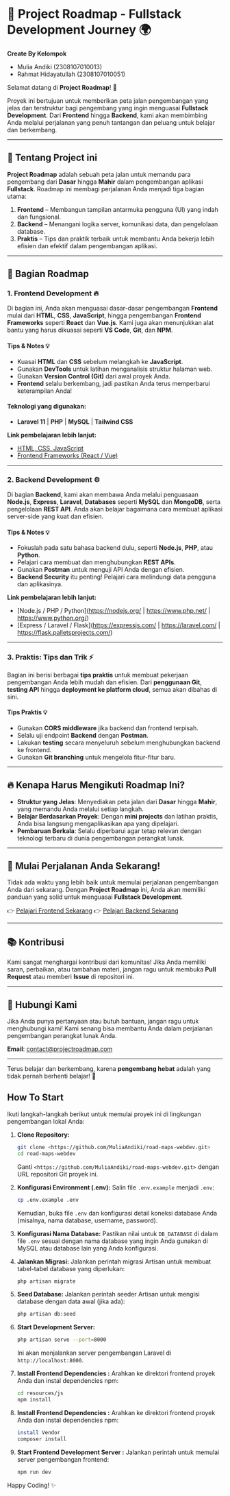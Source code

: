 # 🚀 **Project Roadmap - Fullstack Development Journey** 🌍

**Create By Kelompok**

-   Mulia Andiki (2308107010013)
-   Rahmat Hidayatullah (2308107010051)

Selamat datang di **Project Roadmap**! 🌟

Proyek ini bertujuan untuk memberikan peta jalan pengembangan yang jelas dan terstruktur bagi pengembang yang ingin menguasai **Fullstack Development**. Dari **Frontend** hingga **Backend**, kami akan membimbing Anda melalui perjalanan yang penuh tantangan dan peluang untuk belajar dan berkembang.

---

## 📖 **Tentang Project ini**

**Project Roadmap** adalah sebuah peta jalan untuk memandu para pengembang dari **Dasar** hingga **Mahir** dalam pengembangan aplikasi **Fullstack**. Roadmap ini membagi perjalanan Anda menjadi tiga bagian utama:

1. **Frontend** – Membangun tampilan antarmuka pengguna (UI) yang indah dan fungsional.
2. **Backend** – Menangani logika server, komunikasi data, dan pengelolaan database.
3. **Praktis** – Tips dan praktik terbaik untuk membantu Anda bekerja lebih efisien dan efektif dalam pengembangan aplikasi.

---

## 🚧 **Bagian Roadmap**

### 1. **Frontend Development** 🔥

Di bagian ini, Anda akan menguasai dasar-dasar pengembangan **Frontend** mulai dari **HTML**, **CSS**, **JavaScript**, hingga pengembangan **Frontend Frameworks** seperti **React** dan **Vue.js**. Kami juga akan menunjukkan alat bantu yang harus dikuasai seperti **VS Code**, **Git**, dan **NPM**.

#### **Tips & Notes** 💡

-   Kuasai **HTML** dan **CSS** sebelum melangkah ke **JavaScript**.
-   Gunakan **DevTools** untuk latihan menganalisis struktur halaman web.
-   Gunakan **Version Control (Git)** dari awal proyek Anda.
-   **Frontend** selalu berkembang, jadi pastikan Anda terus memperbarui keterampilan Anda!

#### **Teknologi yang digunakan**:

-   **Laravel 11** | **PHP** | **MySQL** | **Tailwind CSS**

**Link pembelajaran lebih lanjut:**

-   [HTML, CSS, JavaScript](https://www.freecodecamp.org/learn)
-   [Frontend Frameworks (React / Vue)](https://react.dev/learn)

---

### 2. **Backend Development** ⚙️

Di bagian **Backend**, kami akan membawa Anda melalui penguasaan **Node.js**, **Express**, **Laravel**, **Databases** seperti **MySQL** dan **MongoDB**, serta pengelolaan **REST API**. Anda akan belajar bagaimana cara membuat aplikasi server-side yang kuat dan efisien.

#### **Tips & Notes** 💡

-   Fokuslah pada satu bahasa backend dulu, seperti **Node.js**, **PHP**, atau **Python**.
-   Pelajari cara membuat dan menghubungkan **REST APIs**.
-   Gunakan **Postman** untuk menguji API Anda dengan efisien.
-   **Backend Security** itu penting! Pelajari cara melindungi data pengguna dan aplikasinya.

**Link pembelajaran lebih lanjut:**

-   [Node.js / PHP / Python](https://nodejs.org/ | https://www.php.net/ | https://www.python.org/)
-   [Express / Laravel / Flask](https://expressjs.com/ | https://laravel.com/ | https://flask.palletsprojects.com/)

---

### 3. **Praktis: Tips dan Trik** ⚡️

Bagian ini berisi berbagai **tips praktis** untuk membuat pekerjaan pengembangan Anda lebih mudah dan efisien. Dari **penggunaan Git**, **testing API** hingga **deployment ke platform cloud**, semua akan dibahas di sini.

#### **Tips Praktis** 💡

-   Gunakan **CORS middleware** jika backend dan frontend terpisah.
-   Selalu uji endpoint **Backend** dengan **Postman**.
-   Lakukan **testing** secara menyeluruh sebelum menghubungkan backend ke frontend.
-   Gunakan **Git branching** untuk mengelola fitur-fitur baru.

---

## 🔥 **Kenapa Harus Mengikuti Roadmap Ini?**

-   **Struktur yang Jelas**: Menyediakan peta jalan dari **Dasar** hingga **Mahir**, yang memandu Anda melalui setiap langkah.
-   **Belajar Berdasarkan Proyek**: Dengan **mini projects** dan latihan praktis, Anda bisa langsung mengaplikasikan apa yang dipelajari.
-   **Pembaruan Berkala**: Selalu diperbarui agar tetap relevan dengan teknologi terbaru di dunia pengembangan perangkat lunak.

---

## 🚀 **Mulai Perjalanan Anda Sekarang!**

Tidak ada waktu yang lebih baik untuk memulai perjalanan pengembangan Anda dari sekarang. Dengan **Project Roadmap** ini, Anda akan memiliki panduan yang solid untuk menguasai **Fullstack Development**.

👉 [Pelajari Frontend Sekarang](https://www.freecodecamp.org/learn)
👉 [Pelajari Backend Sekarang](https://www.freecodecamp.org/learn/back-end/)

---

## 📚 **Kontribusi**

Kami sangat menghargai kontribusi dari komunitas! Jika Anda memiliki saran, perbaikan, atau tambahan materi, jangan ragu untuk membuka **Pull Request** atau memberi **Issue** di repositori ini.

---

## 📱 **Hubungi Kami**

Jika Anda punya pertanyaan atau butuh bantuan, jangan ragu untuk menghubungi kami! Kami senang bisa membantu Anda dalam perjalanan pengembangan perangkat lunak Anda.

**Email**: contact@projectroadmap.com

---

Terus belajar dan berkembang, karena **pengembang hebat** adalah yang tidak pernah berhenti belajar! 🚀

## **How To Start**

Ikuti langkah-langkah berikut untuk memulai proyek ini di lingkungan pengembangan lokal Anda:

1.  **Clone Repository:**

    ```bash
    git clone <https://github.com/MuliaAndiki/road-maps-webdev.git>
    cd road-maps-webdev
    ```

    Ganti `<https://github.com/MuliaAndiki/road-maps-webdev.git>` dengan URL repositori Git proyek ini.

2.  **Konfigurasi Environment (.env):**
    Salin file `.env.example` menjadi `.env`:

    ```bash
    cp .env.example .env
    ```

    Kemudian, buka file `.env` dan konfigurasi detail koneksi database Anda (misalnya, nama database, username, password).

3.  **Konfigurasi Nama Database:**
    Pastikan nilai untuk `DB_DATABASE` di dalam file `.env` sesuai dengan nama database yang ingin Anda gunakan di MySQL atau database lain yang Anda konfigurasi.

4.  **Jalankan Migrasi:**
    Jalankan perintah migrasi Artisan untuk membuat tabel-tabel database yang diperlukan:

    ```bash
    php artisan migrate
    ```

5.  **Seed Database:**
    Jalankan perintah seeder Artisan untuk mengisi database dengan data awal (jika ada):

    ```bash
    php artisan db:seed
    ```

6.  **Start Development Server:**

    ```bash
    php artisan serve --port=8000
    ```

    Ini akan menjalankan server pengembangan Laravel di `http://localhost:8000`.

7.  **Install Frontend Dependencies :**
    Arahkan ke direktori frontend proyek Anda dan instal dependencies npm:

    ```bash
    cd resources/js
    npm install
    ```

8.  **Install Frontend Dependencies :**
    Arahkan ke direktori frontend proyek Anda dan instal dependencies npm:

    ```bash
    install Vendor
    composer install
    ```

9.  **Start Frontend Development Server :**
    Jalankan perintah untuk memulai server pengembangan frontend:
    ```bash
    npm run dev
    ```

Happy Coding! ✨
